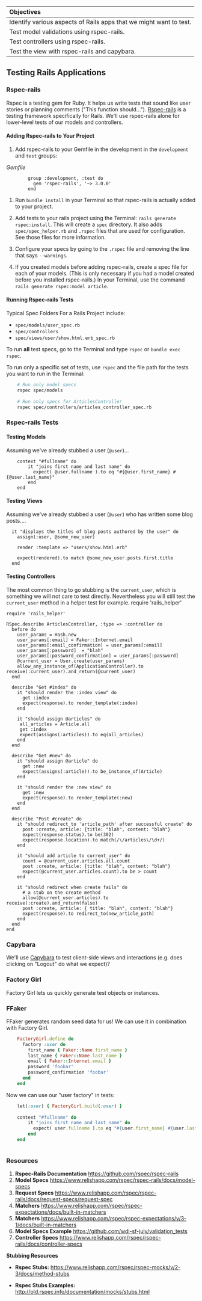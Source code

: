 | Objectives |
| :---- |
| Identify various aspects of Rails apps that we might want to test.|
| Test model validations using rspec-rails. |
| Test controllers using rspec-rails. |
| Test the view with rspec-rails and capybara.
 

## Testing Rails Applications

### Rspec-rails

Rspec is a testing gem for Ruby.  It helps us write tests that sound like user stories or planning comments ("This function should..."). [Rspec-rails](https://github.com/rspec/rspec-rails) is a testing framework specifically for Rails.  We'll use rspec-rails alone for lower-level tests of our models and controllers. 


#### Adding Rspec-rails to Your Project

1. Add rspec-rails to your Gemfile in the development in the `development` and `test` groups:

  *Gemfile*
  ```
          group :development, :test do
            gem 'rspec-rails', '~> 3.0.0'
          end
  ```

1. Run `bundle install` in your Terminal so that rspec-rails is actually added to your project.

1. Add tests to your rails project using the Terminal: `rails generate rspec:install`. This will create a `spec` directory. It also adds `spec/spec_helper.rb` and `.rspec` files that are used for configuration. See those files for more information.

1. Configure your specs by going to the `.rspec` file and removing the line that says `--warnings`.    


1. If you created models before adding rspec-rails, create a spec file for each of your models. (This is only necessary if you had a model created before you installed rspec-rails.)  In your Terminal, use the command `rails generate rspec:model article`.

#### Running Rspec-rails Tests

Typical Spec Folders For a Rails Project include:

* `spec/models/user_spec.rb`
* `spec/controllers`
* `spec/views/user/show.html.erb_spec.rb`

To run **all** test specs, go to the Terminal and type `rspec` or `bundle exec rspec`.

To run only a specific set of tests, use `rspec` and the file path for the tests you want to run in the Terminal:

``` bash
    # Run only model specs
    rspec spec/models
    
    # Run only specs for ArticlesController
    rspec spec/controllers/articles_controller_spec.rb
```


### Rspec-rails Tests

#### Testing Models

Assuming we've already stubbed a user (`@user`)...

```
    context "#fullname" do
        it "joins first name and last name" do
          expect( @user.fullname ).to eq "#{@user.first_name} #{@user.last_name}"
        end
    end
```



#### Testing Views
Assuming we've already stubbed a user (`@user`) who has written some blog posts....

```
  it "displays the titles of blog posts authored by the user" do
    assign(:user, @some_new_user)

    render :template => "users/show.html.erb"

    expect(rendered).to match @some_new_user.posts.first.title
  end
```

#### Testing Controllers

The most common thing to go stubbing is the `current_user`, which is something we will not care to test directly. Nevertheless you will still test the `current_user` method in a helper test for example.
require 'rails_helper'


```
require 'rails_helper'

RSpec.describe ArticlesController, :type => :controller do
  before do
    user_params = Hash.new
    user_params[:email] = Faker::Internet.email
    user_params[:email_confirmation] = user_params[:email]
    user_params[:password]  = "blah"
    user_params[:password_confirmation] = user_params[:password]
    @current_user = User.create(user_params)
    allow_any_instance_of(ApplicationController).to receive(:current_user).and_return(@current_user)
  end

  describe "Get #index" do
    it "should render the :index view" do 
      get :index
      expect(response).to render_template(:index)
    end

    it "should assign @articles" do
     all_articles = Article.all
     get :index
     expect(assigns(:articles)).to eq(all_articles)
    end
  end
  
  describe "Get #new" do
    it "should assign @article" do
      get :new
      expect(assigns(:article)).to be_instance_of(Article)
    end

    it "should render the :new view" do
      get :new
      expect(response).to render_template(:new)
    end 
  end
  
  describe "Post #create" do
    it "should redirect_to 'article_path' after successful create" do
      post :create, article: {title: "blah", content: "blah"}
      expect(response.status).to be(302)
      expect(response.location).to match(/\/articles\/\d+/)
    end

    it "should add article to current_user" do
      count = @current_user.articles.all.count
      post :create, article: {title: "blah", content: "blah"}
      expect(@current_user.articles.count).to be > count
    end

    it "should redirect when create fails" do
      # a stub on the create method
      allow(@current_user.articles).to receive(:create).and_return(false)
      post :create, article: { title: "blah", content: "blah"}
      expect(response).to redirect_to(new_article_path)
    end
  end
end
```


### Capybara

We'll use [Capybara](https://github.com/jnicklas/capybara) to test client-side views and interactions (e.g. does clicking on "Logout" do what we expect)?


### Factory Girl

Factory Girl lets us quickly generate test objects or instances.  


### FFaker

FFaker generates random seed data for us! We can use it in combination with Factory Girl. 

``` ruby
    FactoryGirl.define do
      factory :user do
        first_name { Faker::Name.first_name }
        last_name { Faker::Name.last_name }
        email { Faker::Internet.email }
        password 'foobar'
        password_confirmation 'foobar'
      end
    end
```

Now we can use our "user factory" in tests:

``` ruby
    let(:user) { FactoryGirl.build(:user) }
    
    context "#fullname" do
        it "joins first name and last name" do
          expect( user.fullname ).to eq "#{user.first_name} #{user.last_name}"
        end
    end
    
```

### Resources

1. **Rspec-Rails Documentation** https://github.com/rspec/rspec-rails  
2. **Model Specs** https://www.relishapp.com/rspec/rspec-rails/docs/model-specs  
3. **Request Specs** https://www.relishapp.com/rspec/rspec-rails/docs/request-specs/request-spec  
4. **Matchers**  https://www.relishapp.com/rspec/rspec-expectations/docs/built-in-matchers
5. **Matchers** https://www.relishapp.com/rspec/rspec-expectations/v/3-1/docs/built-in-matchers
5. **Model Specs Example** https://github.com/wdi-sf-july/validation_tests
6. **Controller Specs** https://www.relishapp.com/rspec/rspec-rails/docs/controller-specs


**Stubbing Resources**

- **Rspec Stubs:** https://www.relishapp.com/rspec/rspec-mocks/v/2-3/docs/method-stubs  

- **Rspec Stubs Examples:** http://old.rspec.info/documentation/mocks/stubs.html  


